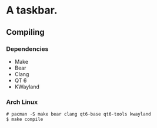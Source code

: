 # A taskbar.
## Compiling
### Dependencies
- Make
- Bear
- Clang
- QT 6
- KWayland

### Arch Linux

	# pacman -S make bear clang qt6-base qt6-tools kwayland
	$ make compile

